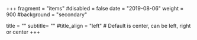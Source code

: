 +++
fragment = "items"
#disabled = false
date = "2019-08-06"
weight = 900
#background = "secondary"

title = ""
subtitle= ""
#title_align = "left" # Default is center, can be left, right or center
+++